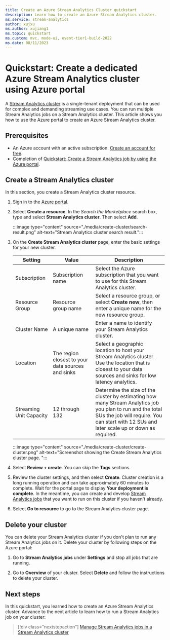 ```yaml
---
title: Create an Azure Stream Analytics Cluster quickstart
description: Learn how to create an Azure Stream Analytics cluster.
ms.service: stream-analytics
author: xujxu
ms.author: xujiang1
ms.topic: quickstart
ms.custom: mvc, mode-ui, event-tier1-build-2022
ms.date: 08/11/2023
---
```


# Quickstart: Create a dedicated Azure Stream Analytics cluster using Azure portal

A [Stream Analytics cluster](cluster-overview.md) is a single-tenant deployment that can be used for complex and demanding streaming use cases. You can run multiple Stream Analytics jobs on a Stream Analytics cluster. This article shows you how to use the Azure portal to create an Azure Stream Analytics cluster. 

## Prerequisites

* An Azure account with an active subscription. [Create an account for free](https://azure.microsoft.com/free/?WT.mc_id=A261C142F).
* Completion of [Quickstart: Create a Stream Analytics job by using the Azure portal](stream-analytics-quick-create-portal.md).

## Create a Stream Analytics cluster

In this section, you create a Stream Analytics cluster resource.

1. Sign in to the [Azure portal](https://portal.azure.com).

1. Select **Create a resource**. In the *Search the Marketplace* search box, type and select **Stream Analytics cluster**. Then select **Add**.

   :::image type="content" source="./media/create-cluster/search-result.png" alt-text="Stream Analytics cluster search result.":::

1. On the **Create Stream Analytics cluster** page, enter the basic settings for your new cluster.

   |Setting|Value|Description |
   |---|---|---|
   |Subscription|Subscription name|Select the Azure subscription that you want to use for this Stream Analytics cluster. |
   |Resource Group|Resource group name|Select a resource group, or select **Create new**, then enter a unique name for the new resource group. |
   |Cluster Name|A unique name|Enter a name to identify your Stream Analytics cluster.|
   |Location|The region closest to your data sources and sinks|Select a geographic location to host your Stream Analytics cluster. Use the location that is closest to your data sources and sinks for low latency analytics.|
   |Streaming Unit Capacity| 12 through 132 |Determine the size of the cluster by estimating how many Stream Analytics job you plan to run and the total SUs the job will require. You can start with 12 SUs and later scale up or down as required.|

    :::image type="content" source="./media/create-cluster/create-cluster.png" alt-text="Screenshot showing the Create Stream Analytics cluster page. ":::

1. Select **Review + create**. You can skip the **Tags** sections.

1. Review the cluster settings, and then select **Create**. Cluster creation is a long running operation and can take approximately 60 minutes to complete. Wait for the portal page to display **Your deployment is complete**. In the meantime, you can create and develop [Stream Analytics jobs](stream-analytics-quick-create-portal.md#create-a-stream-analytics-job) that you want to run on this cluster if you haven't already.

1. Select **Go to resource** to go to the Stream Analytics cluster page.

## Delete your cluster

You can delete your Stream Analytics cluster if you don't plan to run any Stream Analytics jobs on it. Delete your cluster by following steps on the Azure portal:

1. Go to **Stream Analytics jobs** under **Settings** and stop all jobs that are running.

1. Go to **Overview** of your cluster. Select **Delete** and follow the instructions to delete your cluster.

## Next steps

In this quickstart, you learned how to create an Azure Stream Analytics cluster. Advance to the next article to learn how to run a Stream Analytics job on your cluster:

> [!div class="nextstepaction"]
> [Manage Stream Analytics jobs in a Stream Analytics cluster](manage-jobs-cluster.md)
